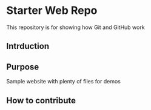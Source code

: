 # Starter Web Repo

This repository is for showing how Git and GitHub work

## Intrduction

## Purpose

Sample website with plenty of files for demos

## How to contribute

